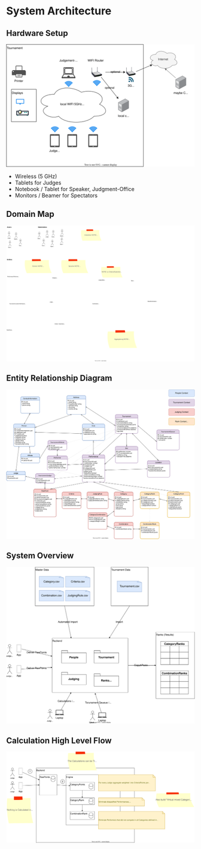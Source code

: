 # System Architecture

## Hardware Setup

![Hardware System Setup](./docs/diagrams/Hardware-System-Setup.drawio.svg)

- Wireless (5 GHz)
- Tablets for Judges
- Notebook / Tablet for Speaker, Judgment-Office
- Monitors / Beamer for Spectators


## Domain Map

![Domain Map](./docs/diagrams/Domain-Map.drawio.svg)


## Entity Relationship Diagram

![Domain Map](./docs/diagrams/Entity-Relationship-Diagram.drawio.svg)


## System Overview

![Domain Map](./docs/diagrams/System-Overview.drawio.svg)


## Calculation High Level Flow

![Domain Map](./docs/diagrams/Calculation-Flow.drawio.svg)